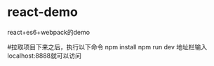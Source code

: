 # react-demo
react+es6+webpack的demo

#拉取项目下来之后，执行以下命令
npm install
npm run dev
地址栏输入localhost:8888就可以访问

